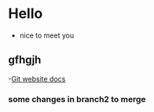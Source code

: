 # Hello
- nice to meet you
## gfhgjh
-[Git website docs](https://www.google.com)

### some changes in branch2 to merge 
